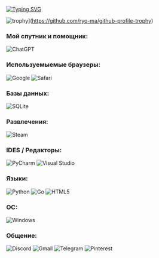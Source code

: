 [![Typing SVG](https://readme-typing-svg.demolab.com?font=Fira+Code&weight=900&size=26&pause=1000&color=AE85F7&width=435&lines=%D0%A2%D0%B8%D1%85%D0%BE+%D0%B2+%D1%83%D0%B3%D0%BB%D1%83+%D1%88%D1%83%D1%80%D1%88%D1%83+%D0%BF%D0%BE+%D0%BA%D0%BB%D0%B0%D0%B2%D0%B8%D0%B0%D1%82%D1%83%D1%80%D0%B5+)](https://git.io/typing-svg)


![trophy](https://github-profile-trophy.vercel.app/?SHURSHALO=ryo-ma&theme=onedark)](https://github.com/ryo-ma/github-profile-trophy)


### Мой спутник и помощник:
![ChatGPT](https://img.shields.io/badge/chatGPT-74aa9c?style=for-the-badge&logo=openai&logoColor=white)

### Используемыемые браузеры:
![Google](https://img.shields.io/badge/google-4285F4?style=for-the-badge&logo=google&logoColor=white)
![Safari](https://img.shields.io/badge/Safari-000000?style=for-the-badge&logo=Safari&logoColor=white)

### Базы данных:
![SQLite](https://img.shields.io/badge/sqlite-%2307405e.svg?style=for-the-badge&logo=sqlite&logoColor=white)

### Развлечения:
![Steam](https://img.shields.io/badge/steam-%23000000.svg?style=for-the-badge&logo=steam&logoColor=white)

### IDES / Редакторы:
![PyCharm](https://img.shields.io/badge/pycharm-143?style=for-the-badge&logo=pycharm&logoColor=black&color=black&labelColor=green)
![Visual Studio](https://img.shields.io/badge/Visual%20Studio-5C2D91.svg?style=for-the-badge&logo=visual-studio&logoColor=white)

### Языки:
![Python](https://img.shields.io/badge/python-3670A0?style=for-the-badge&logo=python&logoColor=ffdd54)
![Go](https://img.shields.io/badge/go-%2300ADD8.svg?style=for-the-badge&logo=go&logoColor=white)
![HTML5](https://img.shields.io/badge/html5-%23E34F26.svg?style=for-the-badge&logo=html5&logoColor=white)

### ОС:
![Windows](https://img.shields.io/badge/Windows-0078D6?style=for-the-badge&logo=windows&logoColor=white)

### Общение:
![Discord](https://img.shields.io/badge/Discord-%235865F2.svg?style=for-the-badge&logo=discord&logoColor=white)
![Gmail](https://img.shields.io/badge/Gmail-D14836?style=for-the-badge&logo=gmail&logoColor=white)
![Telegram](https://img.shields.io/badge/Telegram-2CA5E0?style=for-the-badge&logo=telegram&logoColor=white)
![Pinterest](https://img.shields.io/badge/Pinterest-%23E60023.svg?style=for-the-badge&logo=Pinterest&logoColor=white)


